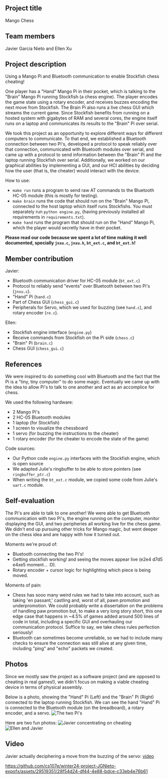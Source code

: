 ## Project title

Mango Chess

## Team members

Javier Garcia Nieto and Ellen Xu

## Project description

Using a Mango Pi and Bluetooth communication to enable Stockfish chess cheating!

One player has a "Hand" Mango Pi in their pocket, which is talking to the "Brain" Mango Pi running Stockfish (a chess engine). The player encodes the game state using a rotary encoder, and receives buzzes encoding the next move from Stockfish. The Brain Pi also runs a live chess GUI which streams the current game. Since Stockfish benefits from running on a hosted system with gigabytes of RAM and several cores, the engine itself runs on a laptop and communicates its results to the "Brain" Pi over serial.

We took this project as an opportunity to explore different ways for different computers to communicate. To that end, we established a Bluetooth connection between two Pi's, developed a protocol to speak reliably over that connection, communicated with Bluetooth modules over serial, and came up with a protocol to send information between the "Brain" Pi and the laptop running Stockfish over serial. Additionally, we worked on our graphical abilities by implementing a GUI, and our HCI abilities by deciding how the user (that is, the cheater) would interact with the device.

How to use:
- `make run` runs a program to send raw AT commands to the Bluetooth HC-05 module (this is mostly for testing).
- `make brain` runs the code that should run on the "Brain" Mango Pi, connected to the host laptop which itself runs Stockfishs. You must separately run `python engine.py`, (having previously installed all requirements in `requirements.txt`).
- `make hand` runs the program that should run on the "Hand" Mango Pi, which the player would secretly have in their pocket.

**Please read our code because we spent a lot of time making it well documented, specially `jnxu.c`, `jnxu.h`, `bt_ext.c`, and `bt_ext.h`!**

## Member contribution

Javier:

- Bluetooth communication driver for HC-05 module (`bt_ext.c`)
- Protocol to reliably send "events" over Bluetooth between two Pi's (`jnxu.c`).
- "Hand" Pi (`hand.c`)
- Part of Chess GUI (`chess_gui.c`)
- Peripherals for Servo, which we used for buzzing (see `hand.c`), and rotary encoder (`re.c`).

Ellen:

- Stockfish engine interface (`engine.py`)
- Receive commands from Stockfish on the Pi side (`chess.c`)
- "Brain" Pi (`brain.c`)
- Chess GUI (`chess_gui.c`)

## References

We were inspired to do something cool with Bluetooth and the fact that the Pi is a "tiny, tiny computer" to do some magic. Eventually we came up with the idea to allow Pi's to talk to one another and act as an accomplice for chess.

We used the following hardware:
 - 2 Mango Pi's
 - 2 HC-05 Bluetooth modules
 - 1 laptop (for Stockfish)
 - 1 screen to visualize the chessboard
 - 1 servo (for buzzing the instructions to the cheater)
 - 1 rotary encoder (for the cheater to encode the state of the game)

Code sources:
 - Our Python code `engine.py` interfaces with the Stockfish engine, which is open source
 - We adapted Julie's ringbuffer to be able to store pointers (see `ringbuffer_ptr.c`)
 - When writing the `bt_ext.c` module, we copied some code from Julie's `uart.c` module.

## Self-evaluation

The Pi's are able to talk to one another! We were able to get Bluetooth communication with two Pi's, the engine running on the computer, monitor displaying the GUI, and two peripheries all working live for the chess game. We didn't end up pursuing other tricks for Mango magic, but went deeper on the chess idea and are happy with how it turned out.

Moments we're proud of:
 - Bluetooth connecting the two Pi's!
 - Getting stockfish working! and seeing the moves appear live (e2e4 d7d5 e4xe5 moment... :D).
 - Rotary encoder + cursor logic for highlighting which piece is being moved.

Moments of pain:
 - Chess has sooo many weird rules we had to take into account, such as taking 'en passant,' castling and, worst of all, pawn promotion and underpromotion. We could probably write a dissertation on the problems of handling paw promotion but, to make a very long story short, this one edge case that happens in ~4.5% of games added around 500 lines of code in total, including a specific GUI and overhauling our communication protocol. Suffice to say, we take chess rules perfection seriously!
 - Bluetooth can sometimes become unreliable, so we had to include many checks to ensure the connection was still alive at any given time, including "ping" and "echo" packets we created.

## Photos

Since we mostly saw the project as a software project (and are opposed to cheating in real games!), we didn't focus on making a viable cheating device in terms of physical assembly.

Below is a photo, showing the "Hand" Pi (Left) and the "Brain" Pi (Right) connected to the laptop running Stockfish. We can see the hand "Hand" Pi is connected to the Bluetooth module (on the breadboard), a rotary encoder, and a servo.
![The two Pi's](https://github.com/cs107e/winter24-project-JGNieto-expofx/blob/master/photos/hardware.jpg?raw=true)

Here are two fun photos:
![Javier concentrating on cheating](https://github.com/cs107e/winter24-project-JGNieto-expofx/blob/master/photos/cheating.jpg?raw=true)
![Ellen and Javier](https://github.com/cs107e/winter24-project-JGNieto-expofx/blob/master/photos/team.jpg?raw=true)

## Video
Javier actually deciphering a move from the buzzing of the servo: [video](https://github.com/cs107e/winter24-project-JGNieto-expofx/blob/master/photos/javier%20getting%20better.mp4)

https://github.com/cs107e/winter24-project-JGNieto-expofx/assets/29519351/28f54d24-df44-4e88-bdce-c33eb4e76b61

